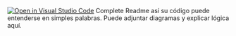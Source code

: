 [![Open in Visual Studio Code](https://classroom.github.com/assets/open-in-vscode-2e0aaae1b6195c2367325f4f02e2d04e9abb55f0b24a779b69b11b9e10269abc.svg)](https://classroom.github.com/online_ide?assignment_repo_id=18726355&assignment_repo_type=AssignmentRepo)
Complete Readme así su código puede entenderse en simples palabras. Puede adjuntar diagramas y explicar lógica aquí. 

